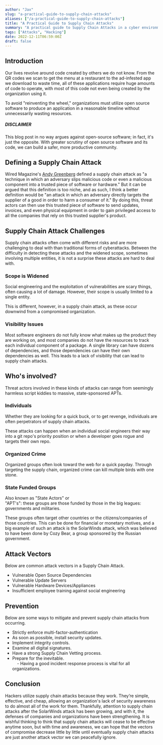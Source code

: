```yaml
---
author: "Jax"
slug: "a-practical-guide-to-supply-chain-attacks"
aliases: ["/a-practical-guide-to-supply-chain-attacks"]
title: "A Practical Guide to Supply Chain Attacks"
summary: "A practical guide to Supply Chain Attacks in a cyber environment. "
tags: ["Attacks", "Hacking"]
date: 2022-12-11T06:59:00Z
draft: false
---
```

## Introduction  
Our lives revolve around code created by others we do not know. From the QR codes we scan to get the menu at a restaurant to the ad-infested app we download to waste time, all of these applications require huge amounts of code to operate, with most of this code not even being created by the organization using it.

To avoid "reinventing the wheel," organizations must utilize open source software to produce an application in a reasonable timeline without unnecessarily wasting resources.

##### DISCLAIMER  
This blog post in no way argues against open-source software; in fact, it's just the opposite. With greater scrutiny of open source software and its code, we can build a safer, more productive community.

## Defining a Supply Chain Attack  
Wired Magazine's [Andy Greenberg](https://www.wired.com/story/hacker-lexicon-what-is-a-supply-chain-attack/) defined a supply chain attack as "a technique in which an adversary slips malicious code or even a malicious component into a trusted piece of software or hardware." But it can be argued that this definition is too niche, and as such, I think a better definition would be "an attack in which an adversary directly targets the supplier of a good in order to harm a consumer of it." By doing this, threat actors can then use this trusted piece of software to send updates, invoices, and even physical equipment in order to gain privileged access to all the companies that rely on this trusted supplier's product.

## Supply Chain Attack Challenges  
Supply chain attacks often come with different risks and are more challenging to deal with than traditional forms of cyberattacks. Between the difficulty in detecting these attacks and the widened scope, sometimes involving multiple entities, it is not a surprise these attacks are hard to deal with.

### Scope is Widened   
Social engineering and the exploitation of vulnerabilities are scary things, often causing a lot of damage. However, their scope is usually limited to a single entity.

This is different, however, in a supply chain attack, as these occur downwind from a compromised organization. 

### Visibility Issues  
Most software engineers do not fully know what makes up the product they are working on, and most companies do not have the resources to track each individual component of a package. A single library can have dozens of dependencies, and those dependencies can have their own dependencies as well. This leads to a lack of visibility that can lead to supply chain attacks.

## Who's involved?
Threat actors involved in these kinds of attacks can range from seemingly harmless script kiddies to massive, state-sponsored APTs.

### Individuals   
Whether they are looking for a quick buck, or to get revenge, individuals are often perpetrators of supply chain attacks.

These attacks can happen when an individual social engineers their way into a git repo's priority position or when a developer goes rogue and targets their own repo.

### Organized Crime  
Organized groups often look toward the web for a quick payday. Through targeting the supply chain, organized crime can kill multiple birds with one stone.

### State Funded Groups  
Also known as "State Actors" or  
"APT's": these groups are those funded by those in the big leagues: governments and militaries.

These groups often target other countries or the citizens/companies of those countries. This can be done for financial or monetary motives, and a big example of such an attack is the SolarWinds attack, which was believed to have been done by Cozy Bear, a group sponsored by the Russian government.

## Attack Vectors  
Below are common attack vectors in a Supply Chain Attack.   
- Vulnerable Open Source Dependencies   
- Vulnerable Update Servers  
- Vulnerable Hardware Devices/Appliances  
- Insufficient employee training against social engineering

## Prevention  
Below are some ways to mitigate and prevent supply chain attacks from occurring.   
- Strictly enforce multi-factor-authentication  
- As soon as possible, install security updates.  
- Implement integrity controls.  
- Examine all digital signatures.  
- Have a strong Supply Chain Vetting process.   
- Prepare for the inevitable.   
    - Having a good incident response process is vital for all organizations.

## Conclusion  
Hackers utilize supply chain attacks because they work. They’re simple, effective, and cheap, allowing an organization's lack of security awareness to do almost all of the work for them. Thankfully, attention to supply chain attacks after the SolarWinds attack has been growing, and with it, the defenses of companies and organizations have been strengthening. It is wishful thinking to think that supply chain attacks will cease to be effective anytime soon, but with time and awareness, we can hope that the vectors of compromise decrease little by little until eventually supply chain attacks are just another attack vector we can peacefully ignore.